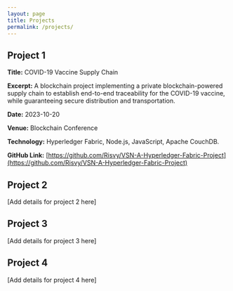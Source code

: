 ```yaml
---
layout: page
title: Projects
permalink: /projects/
---
```


## Project 1

**Title:** COVID-19 Vaccine Supply Chain

**Excerpt:** A blockchain project implementing a private blockchain-powered supply chain to establish end-to-end traceability for the COVID-19 vaccine, while guaranteeing secure distribution and transportation.

**Date:** 2023-10-20

**Venue:** Blockchain Conference

**Technology:** Hyperledger Fabric, Node.js, JavaScript, Apache CouchDB.

**GitHub Link:** [https://github.com/Risvy/VSN-A-Hyperledger-Fabric-Project](https://github.com/Risvy/VSN-A-Hyperledger-Fabric-Project)

## Project 2

[Add details for project 2 here]

## Project 3

[Add details for project 3 here]

## Project 4

[Add details for project 4 here]
